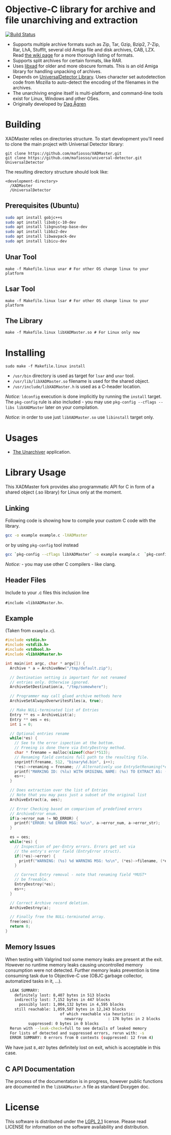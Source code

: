 # Objective-C library for archive and file unarchiving and extraction
[![Build Status](https://travis-ci.org/MacPaw/XADMaster.svg?branch=master)](https://travis-ci.org/MacPaw/XADMaster)
* Supports multiple archive formats such as Zip, Tar, Gzip, Bzip2, 7-Zip, Rar, LhA, StuffIt, several old Amiga file and disk archives, CAB, LZX. Read [the wiki page](http://code.google.com/p/theunarchiver/wiki/SupportedFormats) for a more thorough listing of formats.
* Supports split archives for certain formats, like RAR.
* Uses [libxad](http://sourceforge.net/projects/libxad/) for older and more obscure formats. This is an old Amiga library for handling unpacking of archives.
* Depends on [UniversalDetector Library](https://github.com/MacPaw/universal-detector). Uses character set autodetection code from Mozilla to auto-detect the encoding of the filenames in the archives.
* The unarchiving engine itself is multi-platform, and command-line tools exist for Linux, Windows and other OSes.
* Originally developed by [Dag Ågren](https://github.com/DagAgren)

# Building
XADMaster relies on directories structure. To start development you'll need to clone the main project with Universal Detector library:
```
git clone https://github.com/mafiosso/XADMaster.git
git clone https://github.com/mafiosso/universal-detector.git UniversalDetector
```
The resulting directory structure should look like:

```
<development-directory>
  /XADMaster
  /UniversalDetector
```

## Prerequisites (Ubuntu)
```bash
sudo apt install gobjc++s
sudo apt install libobjc-10-dev
sudo apt install libgnustep-base-dev
sudo apt install libbz2-dev
sudo apt install libwavpack-dev
sudo apt install libicu-dev
```

## Unar Tool
`make -f Makefile.linux unar # For other OS change linux to your platform`

## Lsar Tool
`make -f Makefile.linux lsar # For other OS change linux to your platform`

## The Library
`make -f Makefile.linux libXADMaster.so # For Linux only now`

# Installing
`sudo make -f Makefile.linux install`

- `/usr/bin` directory is used as target for `lsar` and `unar` tool.
- `/usr/lib/libXADMaster.so` filename is used for the shared object.
- `/usr/include/libXADMaster.h` is used as a C-header location.

*Notice:* `ldconfig` execution is done implicitly by running the `install` target. The `pkg-config` rule is also included - you may use `pkg-config --cflags --libs libXADMaster` later on your compilation.

*Notice:* in order to use just `libXADMaster.so` use `libinstall` target only.

# Usages
- [The Unarchiver](https://theunarchiver.com/) application.

# Library Usage
This XADMaster fork provides also programmatic API for C in form of a shared object (.so library) for Linux only at the moment.

## Linking
Following code is showing how to compile your custom C code with the library.

```bash
gcc -o example example.c -lXADMaster
```
or by using `pkg-config` tool instead

```bash
gcc `pkg-config --cflags libXADMaster` -o example example.c  `pkg-config --libs libXADMaster`
```

*Notice:* - you may use other C compilers - like clang.

## Header Files
Include to your .c files this inclusion line

`#include <libXADMaster.h>`.

## Example
(Taken from `example.c`).

```c
#include <stdio.h>
#include <stdlib.h>
#include <stdbool.h>
#include <libXADMaster.h>

int main(int argc, char * argv[]) {
  Archive * a = ArchiveNew("/tmp/default.zip");

  // Destination setting is important for not renamed
  // entries only. Otherwise ignored.
  ArchiveSetDestination(a, "/tmp/somewhere");

  // Programmer may call glued archive methods here
  ArchiveSetAlwaysOverwritesFiles(a, true);

  // Make NULL-terminated list of Entries
  Entry ** es = ArchiveList(a);
  Entry ** oes = es;
  int i = 0;

  // Optional entries rename
  while(*es) {
    // See to the error ispection at the bottom.
    // Freeing is done there via EntryDestroy method.
    char * frename = malloc(sizeof(char)*513);
    // Renaming field contains full path to the resulting file.
    snprintf(frename, 512, "binary%d.bin", i++);
    (*es)->renaming = frename; // Alternatively use EntrySetRenaming(*es, frename); free(frename);
    printf("MARKING ID: (%lu) WITH ORIGINAL NAME: (%s) TO EXTRACT AS: (%s)\n", (*es)->eid, (*es)->filename, (*es)->renaming);
    es++;
  }

  // Does extraction over the list of Entries
  // Note that you may pass just a subset of the original list
  ArchiveExtract(a, oes);

  // Error Checking based on comparison of predefined errors
  // ArchiveError enum.
  if(a->error_num != NO_ERROR) {
    printf("ERROR: %d ERROR MSG: %s\n", a->error_num, a->error_str);
  }

  es = oes;
  while(*es) {
    // Inspection of per-Entry errors. Errors get set via
    // the entry's error field (EntryError struct).
    if((*es)->error) {
      printf("WARNING: (%s) %d WARNING MSG: %s\n", (*es)->filename, (*es)->error->error_num, (*es)->error->error_str);
    }

    // Correct Entry removal - note that renaming field *MUST*
    // be freeable.
    EntryDestroy(*es);
    es++;
  }

  // Correct Archive record deletion.
  ArchiveDestroy(a);

  // Finally free the NULL-terminated array.
  free(oes);
  return 0;
}
```

<!--
## Integration To Higher Level Languages
There is Golang in
-->

## Memory Issues
When testing with Valgrind tool some memory leaks are present at the exit. However no runtime memory leaks causing uncontrolled memory consumption were not detected. Further memory leaks prevention is time consuming task due to Objective-C use (OBJC garbage collector, automatized tasks in it, ...).

```sh
  LEAK SUMMARY:
    definitely lost: 8,407 bytes in 513 blocks
    indirectly lost: 7,152 bytes in 447 blocks
      possibly lost: 1,004,132 bytes in 4,595 blocks
    still reachable: 1,059,587 bytes in 12,243 blocks
                        of which reachable via heuristic:
                          newarray           : 176 bytes in 2 blocks
          suppressed: 0 bytes in 0 blocks
  Rerun with --leak-check=full to see details of leaked memory
  For lists of detected and suppressed errors, rerun with: -s
  ERROR SUMMARY: 0 errors from 0 contexts (suppressed: 12 from 4)
```

We have just `8,407` bytes definitely lost on exit, which is acceptable in this case.

## C API Documentation
The process of the documentation is in progress, however public functions are documented in the `libXADMaster.h` file as standard Doxygen doc.

# License
This software is distributed under the [LGPL 2.1](https://www.gnu.org/licenses/lgpl-2.1.html) license. Please read LICENSE for information on the software availability and distribution.
